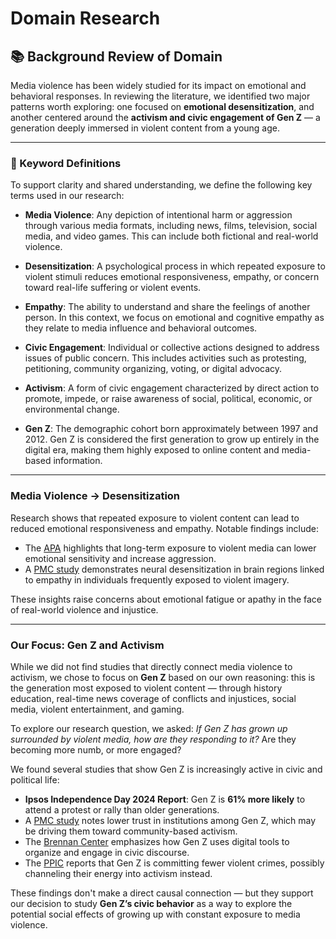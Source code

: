 # Domain Research

## 📚 Background Review of Domain

Media violence has been widely studied for its impact on emotional and behavioral
responses. In reviewing the literature, we identified two major patterns worth exploring:
one focused on **emotional desensitization**, and another centered around the
**activism and civic engagement of Gen Z** — a generation deeply immersed in
violent content from a young age.

---

### 🔑 Keyword Definitions

To support clarity and shared understanding, we define the following key terms
used in our research:

- **Media Violence**: Any depiction of intentional harm or aggression through
various media formats, including news, films, television, social media, and
video games. This can include both fictional and real-world violence.

- **Desensitization**: A psychological process in which repeated exposure to
violent stimuli reduces emotional responsiveness, empathy, or concern toward
real-life suffering or violent events.

- **Empathy**: The ability to understand and share the feelings of another
person. In this context, we focus on emotional and cognitive empathy as they
relate to media influence and behavioral outcomes.

- **Civic Engagement**: Individual or collective actions designed to address
issues of public concern. This includes activities such as protesting,
petitioning, community organizing, voting, or digital advocacy.

- **Activism**: A form of civic engagement characterized by direct action to
promote, impede, or raise awareness of social, political, economic, or
environmental change.

- **Gen Z**: The demographic cohort born approximately between 1997 and 2012.
Gen Z is considered the first generation to grow up entirely in the digital
era, making them highly exposed to online content and media-based information.

---

### Media Violence → Desensitization

Research shows that repeated exposure to violent content can lead to reduced emotional
responsiveness and empathy. Notable findings include:

- The [APA](https://www.apa.org/topics/video-games/violence-harmful-effects) highlights
that long-term exposure to violent media can lower emotional sensitivity and
increase aggression.
- A [PMC study](https://pmc.ncbi.nlm.nih.gov/articles/PMC4522002/) demonstrates neural
desensitization in brain regions linked to empathy in individuals frequently exposed
to violent imagery.

These insights raise concerns about emotional fatigue or apathy in the face of
real-world violence and injustice.

---

### Our Focus: Gen Z and Activism

While we did not find studies that directly connect media violence to activism, we
chose to focus on **Gen Z** based on our own reasoning: this is the generation most
exposed to violent content — through history education, real-time news coverage of
conflicts and injustices, social media, violent entertainment, and gaming.

To explore our research question, we asked: *If Gen Z has grown up surrounded by
violent media, how are they responding to it?* Are they becoming more numb, or
more engaged?

We found several studies that show Gen Z is increasingly active in civic and
political life:

- **Ipsos Independence Day 2024 Report**: Gen Z is **61% more likely** to attend
a protest or rally than older generations.
- A [PMC study](https://pmc.ncbi.nlm.nih.gov/articles/PMC3158614/) notes lower
trust in institutions among Gen Z, which may be driving them toward community-based
activism.
- The [Brennan Center](https://www.brennancenter.org/events/millennials-gen-z-and-civic-engagement)
emphasizes how Gen Z uses digital tools to organize and engage in civic discourse.
- The [PPIC](https://www.ppic.org/blog/video-are-younger-generations-committing-less-crime/)
reports that Gen Z is committing fewer violent crimes, possibly channeling their
energy into activism instead.

These findings don't make a direct causal connection — but they support our decision
to study **Gen Z’s civic behavior** as a way to explore the potential social effects
of growing up with constant exposure to media violence.
